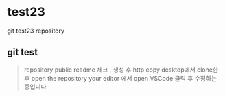 # test23
git test23 repository
## git test

 >repository public readme 체크 , 
  생성 후 http copy 
  desktop에서 clone한 후 open the repository your editor 에서 
  open VSCode 클릭 후 수정하는 중입니다

